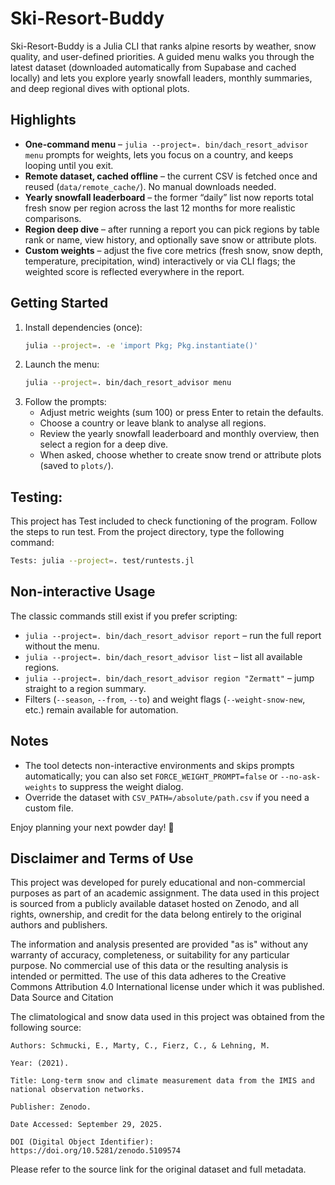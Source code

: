 # Ski-Resort-Buddy

Ski-Resort-Buddy is a Julia CLI that ranks alpine resorts by weather, snow quality, and user-defined priorities. A guided menu walks you through the latest dataset (downloaded automatically from Supabase and cached locally) and lets you explore yearly snowfall leaders, monthly summaries, and deep regional dives with optional plots.

## Highlights

- **One-command menu** – `julia --project=. bin/dach_resort_advisor menu` prompts for weights, lets you focus on a country, and keeps looping until you exit.
- **Remote dataset, cached offline** – the current CSV is fetched once and reused (`data/remote_cache/`). No manual downloads needed.
- **Yearly snowfall leaderboard** – the former “daily” list now reports total fresh snow per region across the last 12 months for more realistic comparisons.
- **Region deep dive** – after running a report you can pick regions by table rank or name, view history, and optionally save snow or attribute plots.
- **Custom weights** – adjust the five core metrics (fresh snow, snow depth, temperature, precipitation, wind) interactively or via CLI flags; the weighted score is reflected everywhere in the report.

## Getting Started

1. Install dependencies (once):
   ```bash
   julia --project=. -e 'import Pkg; Pkg.instantiate()'
   ```
2. Launch the menu:
   ```bash
   julia --project=. bin/dach_resort_advisor menu
   ```
3. Follow the prompts:
   - Adjust metric weights (sum 100) or press Enter to retain the defaults.
   - Choose a country or leave blank to analyse all regions.
   - Review the yearly snowfall leaderboard and monthly overview, then select a region for a deep dive.
   - When asked, choose whether to create snow trend or attribute plots (saved to `plots/`).



## Testing:

This project has Test included to check functioning of the program. Follow the steps to run test.
From the project directory, type the following command:
```bash
Tests: julia --project=. test/runtests.jl
 ```


## Non-interactive Usage

The classic commands still exist if you prefer scripting:
- `julia --project=. bin/dach_resort_advisor report` – run the full report without the menu.
- `julia --project=. bin/dach_resort_advisor list` – list all available regions.
- `julia --project=. bin/dach_resort_advisor region "Zermatt"` – jump straight to a region summary.
- Filters (`--season`, `--from`, `--to`) and weight flags (`--weight-snow-new`, etc.) remain available for automation.

## Notes

- The tool detects non-interactive environments and skips prompts automatically; you can also set `FORCE_WEIGHT_PROMPT=false` or `--no-ask-weights` to suppress the weight dialog.
- Override the dataset with `CSV_PATH=/absolute/path.csv` if you need a custom file.

Enjoy planning your next powder day! 🚡

## Disclaimer and Terms of Use

This project was developed for purely educational and non-commercial purposes as part of an academic assignment. The data used in this project is sourced from a publicly available dataset hosted on Zenodo, and all rights, ownership, and credit for the data belong entirely to the original authors and publishers.

The information and analysis presented are provided "as is" without any warranty of accuracy, completeness, or suitability for any particular purpose. No commercial use of this data or the resulting analysis is intended or permitted. The use of this data adheres to the Creative Commons Attribution 4.0 International license under which it was published.
Data Source and Citation

The climatological and snow data used in this project was obtained from the following source:

    Authors: Schmucki, E., Marty, C., Fierz, C., & Lehning, M.

    Year: (2021).

    Title: Long-term snow and climate measurement data from the IMIS and national observation networks.

    Publisher: Zenodo.

    Date Accessed: September 29, 2025.

    DOI (Digital Object Identifier): https://doi.org/10.5281/zenodo.5109574

Please refer to the source link for the original dataset and full metadata.

